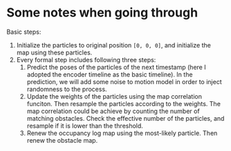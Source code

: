 # Some notes when going through
Basic steps:
1. Initialize the particles to original position `[0, 0, 0]`, and initialize the map using these particles.
2. Every formal step includes following three steps:
   1. Predict the poses of the particles of the next timestamp (here I adopted the encoder timeline as the basic timeline). In the prediction, we will add some noise to motion model in order to inject randomness to the process.
   2. Update the weights of the particles using the map correlation funciton. Then resample the particles according to the weights. The map correlation could be achieve by counting the number of matching obstacles. Check the effective number of the particles, and resample if it is lower than the threshold.
   3. Renew the occupancy log map using the most-likely particle. Then renew the obstacle map.